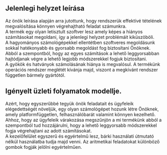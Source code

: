 <h2>Jelenlegi helyzet leírása</h2>
<p>
Az önök leírása alapján arra jutottunk, hogy rendszerük effektívé tételének megvalósítása könnyen végrehajtható feladat számunkra.</br>
A termék egy olyan letisztult szoftver lesz amely képes a hiányos számításokat megoldani, így a jelenlegi helyzet problémáit kiküszöböli.</br>
A hagyományos számológépekkel ellentétben szoftveres megoldásunk sokkal hatékonyabb és gyorsabb megoldást fog biztosítani Önöknek.</br>
Abból a szempontból, hogy az egyes számítások a lehető leggyorsabban hajtódjanak végre a lehető legjobb módszerekkel fogjuk biztosítani.</br>
A gyökök és hatványok számolásának hiánya is megvalósul. A termékünk operációs rendszer meglétét kívánja majd, viszont a megkívánt rendszer független bármely gyártótól.</br>
</p>

<h2>Igényelt üzleti folyamatok modellje.</h2>
<p>Azért, hogy egyszerűbbé tegyük önök feladatait és ügyfeleik elégedettségét növeljük, egy olyan számológépet hozunk létre Önöknek, amely platformfüggetlen, felhasználóbarát valamint könnyen kezelhető.</br>
Ahhoz, hogy az ügyfeleik várakozása megszűnjön a mi termékünk abból a szempontból tud hozzájárulni, hogy a lehető leggyorsabb módszerekkel fogja végrehajtani az adott számításokat.</br>
A kezelőfelület egyszerű és egyértelmű lesz, bárki használati útmutató nélkül használatba tudja majd venni. Az aritmetikai feladatokat különböző gombok fogják jelölni egyértelműen.</br>

</p>